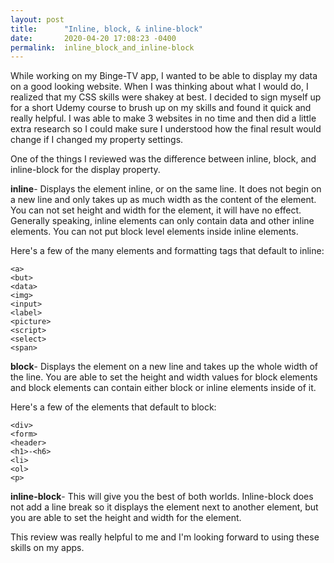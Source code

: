 ```yaml
---
layout: post
title:      "Inline, block, & inline-block"
date:       2020-04-20 17:08:23 -0400
permalink:  inline_block_and_inline-block
---
```



While working on my Binge-TV app, I wanted to be able to display my data on a good looking website. When I was thinking about what I would do, I realized that my CSS skills were shakey at best. I decided to sign myself up for a short Udemy course to brush up on my skills and found it quick and really helpful. I was able to make 3 websites in no time and then did a little extra research so I could make sure I understood how the final result would change if I changed my property settings.  

One of the things I reviewed was the difference between inline, block, and inline-block for the display property.

**inline**- Displays the element inline, or on the same line. It does not begin on a new line and only takes up as much width as the content of the element.  You can not set height and width for the element, it will have no effect. Generally speaking, inline elements can only contain data and other inline elements. You can not put block level elements inside inline elements.

Here's a few of the many elements and formatting tags that default to inline:
```
<a>
<but>
<data>
<img>
<input>
<label>
<picture>
<script>
<select>
<span>
```



**block**- Displays the element on a new line and takes up the whole width of the line. You are able to set the height and width values for block elements and block elements can contain either block or inline elements inside of it.

Here's a few of the elements that default to block:
```
<div>
<form>
<header>
<h1>-<h6>
<li>
<ol>
<p>
```


**inline-block**- This will give you the best of both worlds. Inline-block does not add a line break so it displays the element next to another element, but you are able to set the height and width for the element. 

This review was really helpful to me and I'm looking forward to using these skills on my apps.
